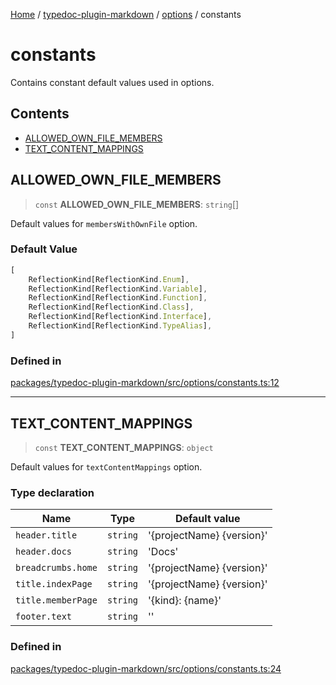 [Home](../../../../README.md) / [typedoc-plugin-markdown](../../../README.md) / [options](../../README.md) / constants

# constants

Contains constant default values used in options.

## Contents

* [ALLOWED\_OWN\_FILE\_MEMBERS](#allowed_own_file_members)
* [TEXT\_CONTENT\_MAPPINGS](#text_content_mappings)

## ALLOWED\_OWN\_FILE\_MEMBERS

> `const` **ALLOWED\_OWN\_FILE\_MEMBERS**: `string`\[]

Default values for `membersWithOwnFile` option.

### Default Value

```ts
[
    ReflectionKind[ReflectionKind.Enum],
    ReflectionKind[ReflectionKind.Variable],
    ReflectionKind[ReflectionKind.Function],
    ReflectionKind[ReflectionKind.Class],
    ReflectionKind[ReflectionKind.Interface],
    ReflectionKind[ReflectionKind.TypeAlias],
]
```

### Defined in

[packages/typedoc-plugin-markdown/src/options/constants.ts:12](https://github.com/typedoc2md/typedoc-plugin-markdown/blob/main/packages/typedoc-plugin-markdown/src/options/constants.ts#L12)

***

## TEXT\_CONTENT\_MAPPINGS

> `const` **TEXT\_CONTENT\_MAPPINGS**: `object`

Default values for `textContentMappings` option.

### Type declaration

| Name               | Type     | Default value               |
| ------------------ | -------- | --------------------------- |
| `header.title`     | `string` | '\{projectName} \{version}' |
| `header.docs`      | `string` | 'Docs'                      |
| `breadcrumbs.home` | `string` | '\{projectName} \{version}' |
| `title.indexPage`  | `string` | '\{projectName} \{version}' |
| `title.memberPage` | `string` | '\{kind}: \{name}'          |
| `footer.text`      | `string` | ''                          |

### Defined in

[packages/typedoc-plugin-markdown/src/options/constants.ts:24](https://github.com/typedoc2md/typedoc-plugin-markdown/blob/main/packages/typedoc-plugin-markdown/src/options/constants.ts#L24)
